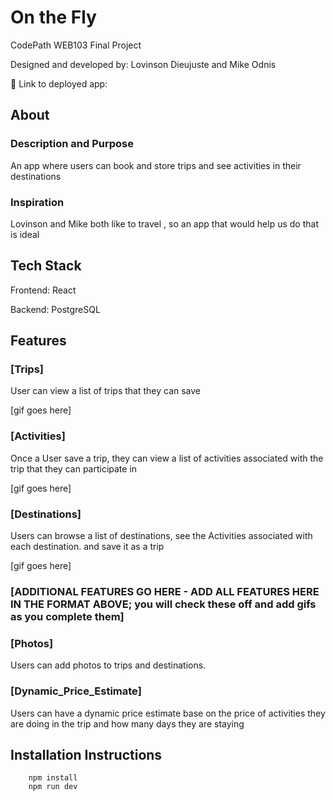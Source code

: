 # On the Fly

CodePath WEB103 Final Project

Designed and developed by: Lovinson Dieujuste and Mike Odnis

🔗 Link to deployed app:

## About

### Description and Purpose

An app where users can book and store trips and see activities in their destinations

### Inspiration

Lovinson and Mike both like to travel , so an app that would help us do that is ideal

## Tech Stack

Frontend: React

Backend: PostgreSQL

## Features

### [Trips]

User can view a list of trips that they can save

[gif goes here]

### [Activities]

Once a User save a trip, they can view a list of activities associated with the trip that they can participate in

[gif goes here]

### [Destinations]

Users can browse a list of destinations, see the Activities associated with each destination. and save it as a trip

[gif goes here]

### [ADDITIONAL FEATURES GO HERE - ADD ALL FEATURES HERE IN THE FORMAT ABOVE; you will check these off and add gifs as you complete them]

### [Photos]

Users can add photos to trips and destinations.

### [Dynamic_Price_Estimate]

Users can have a dynamic price estimate base on the price of activities they are doing in the trip and how many days they are staying

## Installation Instructions

```
    npm install
    npm run dev
```

